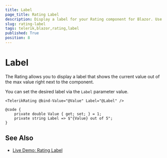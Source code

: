 ```yaml
---
title: Label
page_title: Rating Label
description: Display a label for your Rating component for Blazor. Use it to guide your users through the rating process or be explicit about a read-only value. The Rating label shows the currently selected value compared to the max value.
slug: rating-label
tags: telerik,blazor,rating,label
published: True
position: 8
---
```


# Label

The Rating allows you to display a label that shows the current value out of the max value right next to the component.

You can set the desired label via the `Label` parameter value.

````CSHTML
<TelerikRating @bind-Value="@Value" Label="@Label" />

@code {
    private double Value { get; set; } = 1;
    private string Label => $"{Value} out of 5";
}
````

## See Also

* [Live Demo: Rating Label](https://demos.telerik.com/blazor-ui/rating/label)